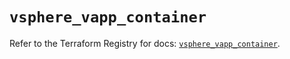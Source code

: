 # `vsphere_vapp_container`

Refer to the Terraform Registry for docs: [`vsphere_vapp_container`](https://registry.terraform.io/providers/vmware/vsphere/2.13.0/docs/resources/vapp_container).
